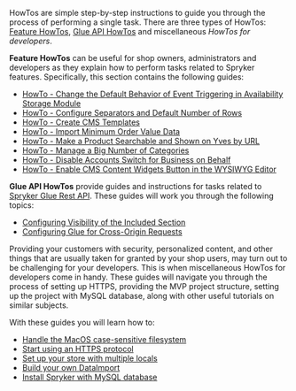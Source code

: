 HowTos are simple step-by-step instructions to guide you through the process of performing a single task. There are three types of HowTos: [Feature HowTos](https://documentation.spryker.com/v4/docs/about-feature-howtos), [Glue API HowTos](https://documentation.spryker.com/v4/docs/about-glue-api-howtos) and miscellaneous _HowTos for developers_.

**Feature HowTos** can be useful for shop owners, administrators and developers as they explain how to perform tasks related to Spryker features. Specifically, this section contains the following guides:

* [HowTo - Change the Default Behavior of Event Triggering in Availability Storage Module](https://documentation.spryker.com/v4/docs/ht-change-default-behaviour-of-event-trigerring-in-availability-storage-module)
* [HowTo - Configure Separators and Default Number of Rows](https://documentation.spryker.com/v2/docs/ht-configure-separators-default-number-rows) 
* [HowTo - Create CMS Templates](https://documentation.spryker.com/v4/docs/ht-create-cms-templates)
* [HowTo - Import Minimum Order Value Data](https://documentation.spryker.com/v2/docs/ht-import-minimum-order-value-data-201903)
* [HowTo - Make a Product Searchable and Shown on Yves by URL](https://documentation.spryker.com/v4/docs/ht-make-product-shown-on-frontend-by-url) 
* [HowTo - Manage a Big Number of Categories](https://documentation.spryker.com/v2/docs/ht-manage-a-big-number-of-categories-201903)
* [HowTo - Disable Accounts Switch for Business on Behalf](https://documentation.spryker.com/v3/docs/ht-disable-accounts-switch-for-bob-201907)
* [HowTo - Enable CMS Content Widgets Button in the WYSIWYG Editor](https://documentation.spryker.com/v3/docs/ht-enable-cms-content-widgets-button-201907)
<!--* How to - Use Blocks-->

**Glue API HowTos**  provide guides and instructions for tasks related to [Spryker Glue Rest API](https://documentation.spryker.com/v4/docs/glue-rest-api). These guides will work you through the following topics:

* [Configuring Visibility of the Included Section](https://documentation.spryker.com/v2/docs/ht-configuring-visibility-included-section-201903)
* [Configuring Glue for Cross-Origin Requests](https://documentation.spryker.com/v2/docs/ht-configuring-glue-for-cross-origin-requests-201903)

Providing your customers with security, personalized content, and other things that are usually taken for granted by your shop users, may turn out to be challenging for your developers. This is when miscellaneous HowTos for developers come in handy. These guides will navigate you through the process of setting up HTTPS, providing the MVP project structure, setting up the project with MySQL database, along with other useful tutorials on similar subjects.

With these guides you will learn how to:

* [Handle the MacOS case-sensitive filesystem](https://documentation.spryker.com/v4/docs/ht-case-sensitive-file-system-mac)
* [Start using an HTTPS protocol](https://documentation.spryker.com/v4/docs/ht-force-https)
* [Set up your store with multiple locals](https://documentation.spryker.com/v4/docs/ht-setup-stores-with-multiple-locales)
* [Build your own DataImport](https://documentation.spryker.com/v4/docs/ht-data-import)
* [Install Spryker with MySQL database](https://documentation.spryker.com/v4/docs/ht-data-import/ht-setup-spryker-with-mysql)